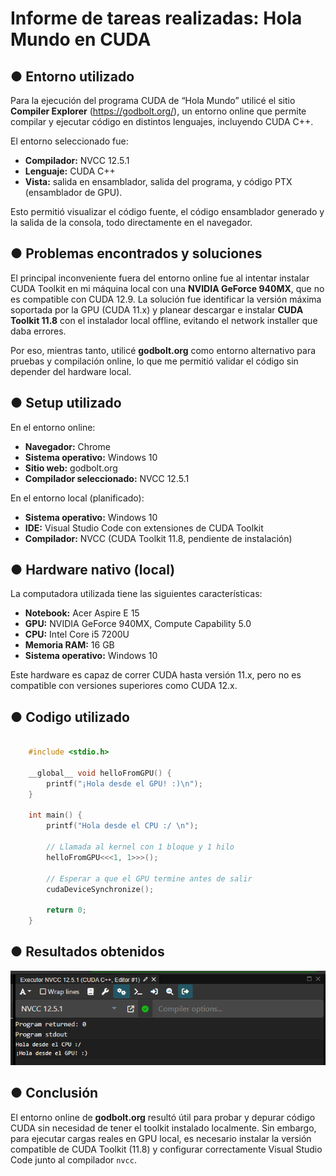 
# Informe de tareas realizadas: Hola Mundo en CUDA

## ● Entorno utilizado

Para la ejecución del programa CUDA de “Hola Mundo” utilicé el sitio **Compiler Explorer** (https://godbolt.org/), un entorno online que permite compilar y ejecutar código en distintos lenguajes, incluyendo CUDA C++.

El entorno seleccionado fue:
- **Compilador:** NVCC 12.5.1
- **Lenguaje:** CUDA C++
- **Vista:** salida en ensamblador, salida del programa, y código PTX (ensamblador de GPU).

Esto permitió visualizar el código fuente, el código ensamblador generado y la salida de la consola, todo directamente en el navegador.

## ● Problemas encontrados y soluciones

El principal inconveniente fuera del entorno online fue al intentar instalar CUDA Toolkit en mi máquina local con una **NVIDIA GeForce 940MX**, que no es compatible con CUDA 12.9.
La solución fue identificar la versión máxima soportada por la GPU (CUDA 11.x) y planear descargar e instalar **CUDA Toolkit 11.8** con el instalador local offline, evitando el network installer que daba errores.

Por eso, mientras tanto, utilicé **godbolt.org** como entorno alternativo para pruebas y compilación online, lo que me permitió validar el código sin depender del hardware local.

## ● Setup utilizado

En el entorno online:
- **Navegador:** Chrome
- **Sistema operativo:** Windows 10
- **Sitio web:** godbolt.org
- **Compilador seleccionado:** NVCC 12.5.1

En el entorno local (planificado):
- **Sistema operativo:** Windows 10
- **IDE:** Visual Studio Code con extensiones de CUDA Toolkit
- **Compilador:** NVCC (CUDA Toolkit 11.8, pendiente de instalación)

## ● Hardware nativo (local)

La computadora utilizada tiene las siguientes características:
- **Notebook:** Acer Aspire E 15
- **GPU:** NVIDIA GeForce 940MX, Compute Capability 5.0
- **CPU:** Intel Core i5 7200U
- **Memoria RAM:** 16 GB
- **Sistema operativo:** Windows 10

Este hardware es capaz de correr CUDA hasta versión 11.x, pero no es compatible con versiones superiores como CUDA 12.x.

## ● Codigo utilizado

```cpp

    #include <stdio.h>

    __global__ void helloFromGPU() {
        printf("¡Hola desde el GPU! :)\n");
    }

    int main() {
        printf("Hola desde el CPU :/ \n");

        // Llamada al kernel con 1 bloque y 1 hilo
        helloFromGPU<<<1, 1>>>();

        // Esperar a que el GPU termine antes de salir
        cudaDeviceSynchronize();

        return 0;
    }

```

## ● Resultados obtenidos

![alt text](image.png)

## ● Conclusión

El entorno online de **godbolt.org** resultó útil para probar y depurar código CUDA sin necesidad de tener el toolkit instalado localmente.
Sin embargo, para ejecutar cargas reales en GPU local, es necesario instalar la versión compatible de CUDA Toolkit (11.8) y configurar correctamente Visual Studio Code junto al compilador `nvcc`.
